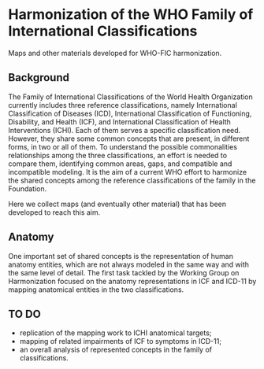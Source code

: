 # Harmonization of the WHO Family of International Classifications
Maps and other materials developed for WHO-FIC harmonization.

## Background
The Family of International Classifications of the World Health Organization currently includes three reference classifications, namely International Classification of Diseases (ICD), International Classification of Functioning, Disability, and Health (ICF), and International Classification of Health Interventions (ICHI). Each of them serves a specific classification need. However, they share some common concepts that are present, in different forms, in two or all of them.  To understand the possible commonalities relationships among the three classifications, an effort is needed to compare them, identifying common areas, gaps, and compatible and incompatible modeling. It is the aim of a current WHO effort to harmonize the shared concepts among the reference classifications of the family in the Foundation. 

Here we collect maps (and eventually other material) that has been developed to reach this aim.

## Anatomy
One important set of shared concepts is the representation of human anatomy entities, which are not always modeled in the same way and with the same level of detail. The first task tackled by the Working Group on Harmonization focused on the anatomy representations in ICF and ICD-11 by mapping anatomical entities in the two classifications. 

## TO DO
- replication of the mapping work to ICHI anatomical targets;
- mapping of related impairments of ICF to symptoms in ICD-11;
- an overall analysis of represented concepts in the family of classifications.


